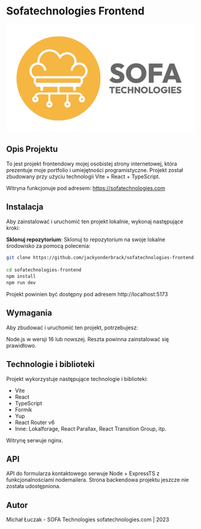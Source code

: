 # Sofatechnologies Frontend

![Logo Sofatechnologies](/src/assets/sofatechnologies-logo-email.png)

## Opis Projektu

To jest projekt frontendowy mojej osobistej strony internetowej, która prezentuje moje portfolio i umiejętności programistyczne. Projekt został zbudowany przy użyciu technologii Vite + React + TypeScript.

Witryna funkcjonuje pod adresem:
https://sofatechnologies.com

## Instalacja

Aby zainstalować i uruchomić ten projekt lokalnie, wykonaj następujące kroki:

**Sklonuj repozytorium**: Sklonuj to repozytorium na swoje lokalne środowisko za pomocą polecenia:

```bash
git clone https://github.com/jackyonderbrack/sofatechnologies-frontend.git

cd sofatechnologies-frontend
npm install
npm run dev
```

Projekt powinien być dostępny pod adresem http://localhost:5173

## Wymagania

Aby zbudować i uruchomić ten projekt, potrzebujesz:

Node.js w wersji 16 lub nowszej. Reszta powinna zainstalować się prawidłowo.

## Technologie i biblioteki

Projekt wykorzystuje następujące technologie i biblioteki:

- Vite
- React
- TypeScript
- Formik
- Yup
- React Router v6
- Inne: Lokalforage, React Parallax, React Transition Group, itp.

Witrynę serwuje nginx.

## API

API do formularza kontaktowego serwuje Node + ExpressTS z funkcjonalnościami nodemailera.
Strona backendowa projektu jeszcze nie została udostępniona.

## Autor

Michał Łuczak - SOFA Technologies
sofatechnologies.com | 2023
